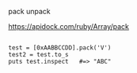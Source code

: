 

pack unpack

https://apidock.com/ruby/Array/pack

```

test = [0xAABBCCDD].pack('V')
test2 = test.to_s
puts test.inspect   #=> "ABC"
```

